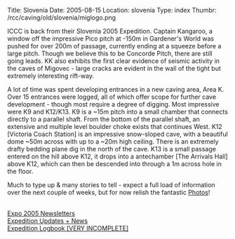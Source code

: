 Title: Slovenia
Date: 2005-08-15
Location: slovenia
Type: index
Thumbr: /rcc/caving/old/slovenia/miglogo.png

ICCC is back from their Slovenia 2005 Expedition. Captain Kangaroo, a window off the impressive Pico pitch at -150m in Gardener's World was pushed for over 200m of passage, currently ending at a squeeze before a large pitch. Though we believe this to be Concorde Pitch, there are still going leads. KK also exhibits the first clear evidence of seismic activity in the caves of Migovec - large cracks are evident in the wall of the tight but extremely interesting rift-way.

A lot of time was spent developing entrances in a new caving area, Area K. Over 15 entrances were logged, all of which offer scope for further cave development - though most require a degree of digging. Most impressive were K9 and K12/K13. K9 is a ~15m pitch into a small chamber that connects directly to a parallel shaft. From the bottom of the parallel shaft, an extensive and multiple level boulder choke exists that continues West. K12 [Victoria Coach Station] is an impressive snow-sloped cave, with a beautiful dome ~50m across with up to a ~20m high ceiling. There is an extremely drafty bedding plane dig in the north of the cave. K13 is a small passage entered on the hill above K12, it drops into a antechamber [The Arrivals Hall] above K12, which can then be descended into through a 1m across hole in the floor.

Much to type up &amp; many stories to tell - expect a full load of information over the next couple of weeks, but for now relish the fantastic <a href="/caving/photo_archive/slovenia/2005/dirindex.html">Photos</a>!<br>

<br><a href="/caving/old/slovenia/slov2005/newsletter1.php">Expo 2005 Newsletters</a>
<br><a href="/caving/old/slovenia/slov2005/updates.php">Expedition Updates + News</a>
<br><a href="/caving/old/slovenia/slov2005/logbook.php">Expedition Logbook [VERY INCOMPLETE]</a>

